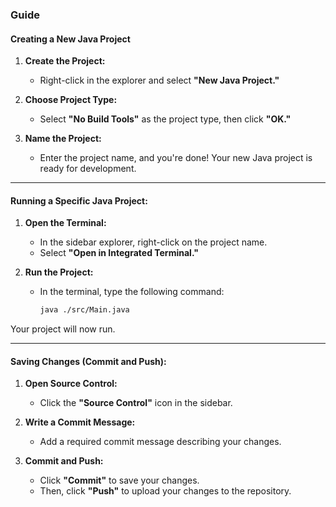 ### Guide

#### Creating a New Java Project

1. **Create the Project:**
   - Right-click in the explorer and select **"New Java Project."**

2. **Choose Project Type:**
   - Select **"No Build Tools"** as the project type, then click **"OK."**

3. **Name the Project:**
   - Enter the project name, and you're done! Your new Java project is ready for development.
  
---

#### Running a Specific Java Project:
1. **Open the Terminal:**
   - In the sidebar explorer, right-click on the project name.
   - Select **"Open in Integrated Terminal."**

2. **Run the Project:**
   - In the terminal, type the following command:
     ```bash
     java ./src/Main.java
     ```

Your project will now run.

---

#### Saving Changes (Commit and Push):
1. **Open Source Control:**
   - Click the **"Source Control"** icon in the sidebar.

2. **Write a Commit Message:**
   - Add a required commit message describing your changes.

3. **Commit and Push:**
   - Click **"Commit"** to save your changes.
   - Then, click **"Push"** to upload your changes to the repository.
